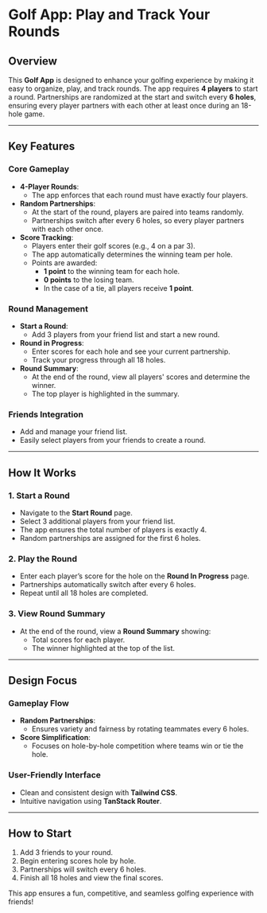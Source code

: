 # Golf App: Play and Track Your Rounds

## Overview

This **Golf App** is designed to enhance your golfing experience by making it easy to organize, play, and track rounds. The app requires **4 players** to start a round. Partnerships are randomized at the start and switch every **6 holes**, ensuring every player partners with each other at least once during an 18-hole game.

---

## Key Features

### Core Gameplay
- **4-Player Rounds**:
  - The app enforces that each round must have exactly four players.
- **Random Partnerships**:
  - At the start of the round, players are paired into teams randomly.
  - Partnerships switch after every 6 holes, so every player partners with each other once.
- **Score Tracking**:
  - Players enter their golf scores (e.g., 4 on a par 3).
  - The app automatically determines the winning team per hole.
  - Points are awarded:
    - **1 point** to the winning team for each hole.
    - **0 points** to the losing team.
    - In the case of a tie, all players receive **1 point**.

### Round Management
- **Start a Round**:
  - Add 3 players from your friend list and start a new round.
- **Round in Progress**:
  - Enter scores for each hole and see your current partnership.
  - Track your progress through all 18 holes.
- **Round Summary**:
  - At the end of the round, view all players' scores and determine the winner.
  - The top player is highlighted in the summary.

### Friends Integration
- Add and manage your friend list.
- Easily select players from your friends to create a round.

---

## How It Works

### 1. Start a Round
- Navigate to the **Start Round** page.
- Select 3 additional players from your friend list.
- The app ensures the total number of players is exactly 4.
- Random partnerships are assigned for the first 6 holes.

### 2. Play the Round
- Enter each player’s score for the hole on the **Round In Progress** page.
- Partnerships automatically switch after every 6 holes.
- Repeat until all 18 holes are completed.

### 3. View Round Summary
- At the end of the round, view a **Round Summary** showing:
  - Total scores for each player.
  - The winner highlighted at the top of the list.

---

## Design Focus

### Gameplay Flow
- **Random Partnerships**:
  - Ensures variety and fairness by rotating teammates every 6 holes.
- **Score Simplification**:
  - Focuses on hole-by-hole competition where teams win or tie the hole.

### User-Friendly Interface
- Clean and consistent design with **Tailwind CSS**.
- Intuitive navigation using **TanStack Router**.

---

## How to Start

1. Add 3 friends to your round.
2. Begin entering scores hole by hole.
3. Partnerships will switch every 6 holes.
4. Finish all 18 holes and view the final scores.

This app ensures a fun, competitive, and seamless golfing experience with friends!
